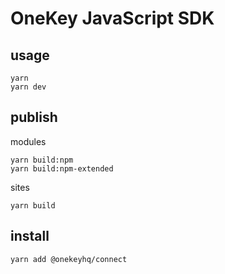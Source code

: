 
# OneKey JavaScript SDK

## usage

```
yarn
yarn dev
```

## publish

modules
```
yarn build:npm
yarn build:npm-extended
```

sites
```
yarn build
```

## install

```
yarn add @onekeyhq/connect
```

